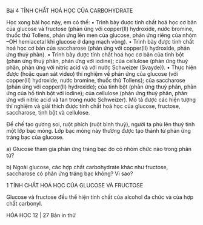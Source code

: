 Bài 4
TÍNH CHẤT HOÁ HỌC CỦA CARBOHYDRATE

Học xong bài học này, em có thể:
• Trình bày được tính chất hoá học cơ bản của glucose và fructose (phản ứng với copper(II) hydroxide, nước bromine, thuốc thử Tollens, phản ứng lên men của glucose, phản ứng riêng của nhóm –OH hemiacetal khi glucose ở dạng mạch vòng).
• Trình bày được tính chất hoá học cơ bản của saccharose (phản ứng với copper(II) hydroxide, phản ứng thuỷ phân).
• Trình bày được tính chất hoá học cơ bản của tinh bột (phản ứng thuỷ phân, phản ứng với iodine); của cellulose (phản ứng thuỷ phân, phản ứng với nitric acid và với nước Schweizer (Svayde)).
• Thực hiện được (hoặc quan sát video) thí nghiệm về phản ứng của glucose (với copper(II) hydroxide, nước bromine, thuốc thử Tollens); của saccharose (phản ứng với copper(II) hydroxide); của tinh bột (phản ứng thuỷ phân, phản ứng của hồ tinh bột với iodine); của cellulose (phản ứng thuỷ phân, phản ứng với nitric acid và tan trong nước Schweizer). Mô tả được các hiện tượng thí nghiệm và giải thích được tính chất hoá học của glucose, fructose, saccharose, tinh bột và cellulose.

Để chế tạo gương soi, ruột phích (ruột bình thuỷ), người ta phủ lên thuỷ tinh một lớp bạc mỏng. Lớp bạc mỏng này thường được tạo thành từ phản ứng tráng bạc của glucose.

a) Glucose tham gia phản ứng tráng bạc do có nhóm chức nào trong phân tử?

b) Ngoài glucose, các hợp chất carbohydrate khác như fructose, saccharose có phản ứng tráng bạc không? Vì sao?

1 TÍNH CHẤT HOÁ HỌC CỦA GLUCOSE VÀ FRUCTOSE

Glucose và fructose đều thể hiện tính chất của alcohol đa chức và của hợp chất carbonyl.

HÓA HỌC 12 | 27
Bản in thử